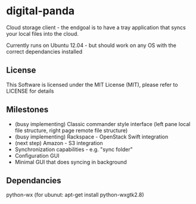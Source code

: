 # digital-panda

Cloud storage client - the endgoal is to have a tray application that syncs your local files into the cloud.

Currently runs on Ubuntu 12.04 - but should work on any OS with the correct dependancies installed

## License

This Software is licensed under the MIT License (MIT), please refer to LICENSE for details

## Milestones

* (busy implementing) Classic commander style interface (left pane local file structure, right page remote file structure)
* (busy implementing) Rackspace - OpenStack Swift integration
* (next step) Amazon - S3 integration 
* Synchronization capabilities - e.g. "sync folder"
* Configuration GUI
* Minimal GUI that does syncing in background

## Dependancies

python-wx (for ubunut: apt-get install python-wxgtk2.8)